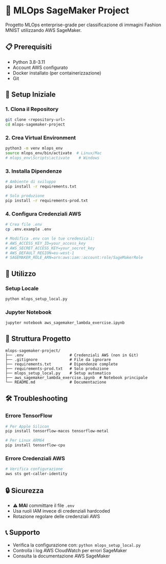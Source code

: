 # 🚀 MLOps SageMaker Project

Progetto MLOps enterprise-grade per classificazione di immagini Fashion MNIST utilizzando AWS SageMaker.

## 📋 Prerequisiti

- Python 3.8-3.11
- Account AWS configurato
- Docker installato (per containerizzazione)
- Git

## 🔧 Setup Iniziale

### 1. Clona il Repository
```bash
git clone <repository-url>
cd mlops-sagemaker-project
```

### 2. Crea Virtual Environment
```bash
python3 -m venv mlops_env
source mlops_env/bin/activate  # Linux/Mac
# mlops_env\Scripts\activate    # Windows
```

### 3. Installa Dipendenze
```bash
# Ambiente di sviluppo
pip install -r requirements.txt

# Solo produzione
pip install -r requirements-prod.txt
```

### 4. Configura Credenziali AWS
```bash
# Crea file .env
cp .env.example .env

# Modifica .env con le tue credenziali:
# AWS_ACCESS_KEY_ID=your_access_key
# AWS_SECRET_ACCESS_KEY=your_secret_key
# AWS_DEFAULT_REGION=eu-west-1
# SAGEMAKER_ROLE_ARN=arn:aws:iam::account:role/SageMakerRole
```

## 🚀 Utilizzo

### Setup Locale
```bash
python mlops_setup_local.py
```

### Jupyter Notebook
```bash
jupyter notebook aws_sagemaker_lambda_exercise.ipynb
```

## 📁 Struttura Progetto

```
mlops-sagemaker-project/
├── .env                    # Credenziali AWS (non in Git)
├── .gitignore              # File da ignorare
├── requirements.txt        # Dipendenze complete
├── requirements-prod.txt   # Solo produzione
├── mlops_setup_local.py    # Setup automatico
├── aws_sagemaker_lambda_exercise.ipynb  # Notebook principale
└── README.md               # Documentazione
```

## 🛠️ Troubleshooting

### Errore TensorFlow
```bash
# Per Apple Silicon
pip install tensorflow-macos tensorflow-metal

# Per Linux ARM64
pip install tensorflow-cpu
```

### Errore Credenziali AWS
```bash
# Verifica configurazione
aws sts get-caller-identity
```

## 🔒 Sicurezza

- ⚠️ **MAI** committare il file `.env`
- Usa ruoli IAM invece di credenziali hardcoded
- Rotazione regolare delle credenziali AWS

## 📞 Supporto

- Verifica la configurazione con: `python mlops_setup_local.py`
- Controlla i log AWS CloudWatch per errori SageMaker
- Consulta la documentazione AWS SageMaker 